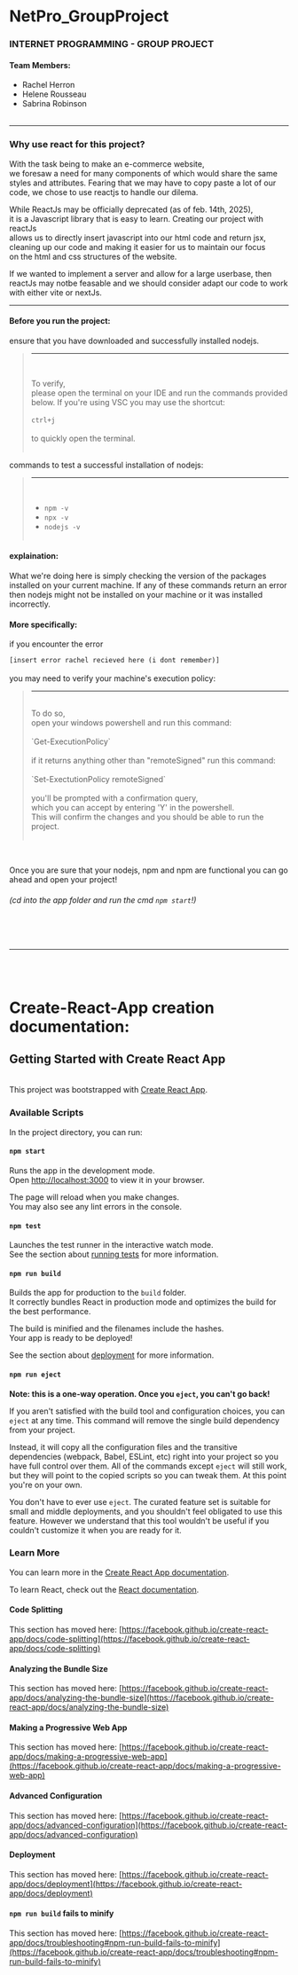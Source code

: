 # NetPro_GroupProject
### INTERNET PROGRAMMING - GROUP PROJECT
#### Team Members: 
- Rachel Herron
- Helene Rousseau
- Sabrina Robinson<br><br>

<hr>

### Why use react for this project?

<!-- When creating the frontend of an e-commerce website with a focus on learning the fundamentals of html and css, but requires a multitude of components react  -->

With the task being to make an e-commerce website,<br>
we foresaw a need for many components of which would share the same<br> styles and attributes. Fearing that we may have to copy paste a lot of our<br> code, we chose to use reactjs to handle our dilema.<br>

While ReactJs may be officially deprecated (as of feb. 14th, 2025),<br> it is a Javascript library that is easy to learn. Creating our project with reactJs<br> allows us to directly insert javascript into our html code and return jsx,<br> cleaning up our code and making it easier for us to maintain our focus<br>
on the html and css structures of the website.<br>

If we wanted to implement a server and allow for a large userbase, then reactJs may notbe feasable and we should consider adapt our code to work with either vite or nextJs.
<hr>

#### Before you run the project: 
ensure that you have downloaded and successfully installed nodejs.

><hr><br>
>
> To verify, <br>
please open the terminal on your IDE and run the commands provided below. If you're using VSC you may use the shortcut: <br><br>`ctrl+j`<br><br> to quickly open the terminal.  
><br>

commands to test a successful installation of nodejs: 

><hr><br>
>
>- `npm -v`
>- `npx -v`
>- `nodejs -v`<br><br>
>
#### explaination:
What we're doing here is simply checking the version of the packages installed on your current machine. If any of these commands return an error then nodejs might not be installed on your machine or it was installed incorrectly.

#### More specifically:
if you encounter the error<br> 

`[insert error rachel recieved here (i dont remember)]`<br>
<br>
you may need to verify your machine's execution policy: <br>

> <hr><br>
> To do so,<br>
> open your windows powershell and run this command:<br>
> <br>`Get-ExecutionPolicy`<br><br> if it returns anything other
> than "remoteSigned" run this command:<br><br>
> `Set-ExectutionPolicy remoteSigned`<br><br>
> you'll be prompted with a confirmation query,<br> 
> which you can accept by entering 'Y' in the powershell.<br> 
> This will confirm the changes and you should be able to run the project.<br><br>
<br>

Once you are sure that your nodejs, npm and npm are functional you can go ahead and open your project!<br>
###### (cd into the app folder and run the cmd `npm start`!)


<br><br>
<hr>
<br><br>

# Create-React-App creation documentation:

## Getting Started with Create React App

<br>This project was bootstrapped with [Create React App](https://github.com/facebook/create-react-app).

### Available Scripts

In the project directory, you can run:

#### `npm start`

Runs the app in the development mode.\
Open [http://localhost:3000](http://localhost:3000) to view it in your browser.

The page will reload when you make changes.\
You may also see any lint errors in the console.

#### `npm test`

Launches the test runner in the interactive watch mode.\
See the section about [running tests](https://facebook.github.io/create-react-app/docs/running-tests) for more information.

#### `npm run build`

Builds the app for production to the `build` folder.\
It correctly bundles React in production mode and optimizes the build for the best performance.

The build is minified and the filenames include the hashes.\
Your app is ready to be deployed!

See the section about [deployment](https://facebook.github.io/create-react-app/docs/deployment) for more information.

#### `npm run eject`

**Note: this is a one-way operation. Once you `eject`, you can't go back!**

If you aren't satisfied with the build tool and configuration choices, you can `eject` at any time. This command will remove the single build dependency from your project.

Instead, it will copy all the configuration files and the transitive dependencies (webpack, Babel, ESLint, etc) right into your project so you have full control over them. All of the commands except `eject` will still work, but they will point to the copied scripts so you can tweak them. At this point you're on your own.

You don't have to ever use `eject`. The curated feature set is suitable for small and middle deployments, and you shouldn't feel obligated to use this feature. However we understand that this tool wouldn't be useful if you couldn't customize it when you are ready for it.

### Learn More

You can learn more in the [Create React App documentation](https://facebook.github.io/create-react-app/docs/getting-started).

To learn React, check out the [React documentation](https://reactjs.org/).

#### Code Splitting

This section has moved here: [https://facebook.github.io/create-react-app/docs/code-splitting](https://facebook.github.io/create-react-app/docs/code-splitting)

#### Analyzing the Bundle Size

This section has moved here: [https://facebook.github.io/create-react-app/docs/analyzing-the-bundle-size](https://facebook.github.io/create-react-app/docs/analyzing-the-bundle-size)

#### Making a Progressive Web App

This section has moved here: [https://facebook.github.io/create-react-app/docs/making-a-progressive-web-app](https://facebook.github.io/create-react-app/docs/making-a-progressive-web-app)

#### Advanced Configuration

This section has moved here: [https://facebook.github.io/create-react-app/docs/advanced-configuration](https://facebook.github.io/create-react-app/docs/advanced-configuration)

#### Deployment

This section has moved here: [https://facebook.github.io/create-react-app/docs/deployment](https://facebook.github.io/create-react-app/docs/deployment)

#### `npm run build` fails to minify

This section has moved here: [https://facebook.github.io/create-react-app/docs/troubleshooting#npm-run-build-fails-to-minify](https://facebook.github.io/create-react-app/docs/troubleshooting#npm-run-build-fails-to-minify)
